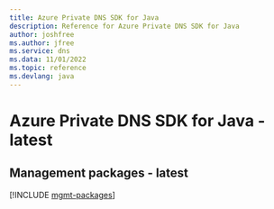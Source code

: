 ```yaml
---
title: Azure Private DNS SDK for Java
description: Reference for Azure Private DNS SDK for Java
author: joshfree
ms.author: jfree
ms.service: dns
ms.data: 11/01/2022
ms.topic: reference
ms.devlang: java
---
```

# Azure Private DNS SDK for Java - latest

## Management packages - latest
[!INCLUDE [mgmt-packages](private-dns-mgmt-index.md)]